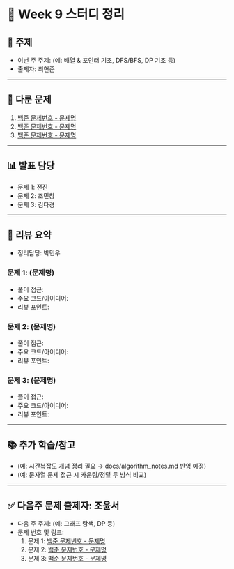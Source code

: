 ﻿# 📆 Week 9 스터디 정리

## 📌 주제
- 이번 주 주제: (예: 배열 & 포인터 기초, DFS/BFS, DP 기초 등)
- 출제자: 최현준

---

## 📂 다룬 문제
1. [백준 문제번호 - 문제명](문제링크)
2. [백준 문제번호 - 문제명](문제링크)
3. [백준 문제번호 - 문제명](문제링크)

---

## 📊 발표 담당
- 문제 1: 전진
- 문제 2: 조민창
- 문제 3: 김다경

---

## 📝 리뷰 요약
- 정리담당: 박민우
### 문제 1: (문제명)
- 풀이 접근:
- 주요 코드/아이디어:
- 리뷰 포인트:

### 문제 2: (문제명)
- 풀이 접근:
- 주요 코드/아이디어:
- 리뷰 포인트:

### 문제 3: (문제명)
- 풀이 접근:
- 주요 코드/아이디어:
- 리뷰 포인트:

---

## 📚 추가 학습/참고
- (예: 시간복잡도 개념 정리 필요 → docs/algorithm_notes.md 반영 예정)
- (예: 문자열 문제 접근 시 카운팅/정렬 두 방식 비교)

---

## ✅ 다음주 문제 출제자: 조윤서
- 다음 주 주제: (예: 그래프 탐색, DP 등)
- 문제 번호 및 링크:
  1. 문제 1: [백준 문제번호 - 문제명](문제링크)
  2. 문제 2: [백준 문제번호 - 문제명](문제링크)
  3. 문제 3: [백준 문제번호 - 문제명](문제링크)

